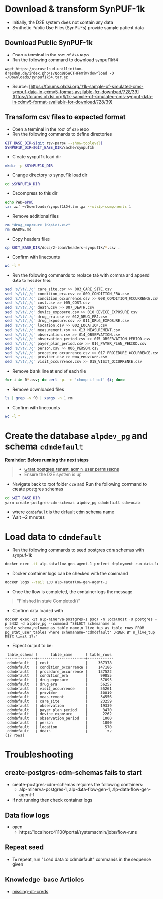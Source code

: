 # Download & transform SynPUF-1k
- Initially, the D2E system does not contain any data
- Synthetic Public Use Files (SynPUFs) provide sample patient data

## Download Public SynPUF-1k
- Open a terminal in the root of `d2e` repo
- Run the following command to download synpuf1k54
```
wget https://caruscloud.uniklinikum-dresden.de/index.php/s/Qog8B5WCTHFHmjW/download -O ~/Downloads/synpuf1k54.tar.gz
```
- Source: [https://forums.ohdsi.org/t/1k-sample-of-simulated-cms-synpuf-data-in-cdmv5-format-available-for-download/728/39](https://forums.ohdsi.org/t/1k-sample-of-simulated-cms-synpuf-data-in-cdmv5-format-available-for-download/728/39) 

## Transform csv files to expected format
- Open a terminal in the root of `d2e` repo
- Run the following commands to define directories
```bash
GIT_BASE_DIR=$(git rev-parse --show-toplevel)
SYNPUF1K_DIR=$GIT_BASE_DIR/cache/synpuf1k
```
- Create synpuf1k load dir
```bash
mkdir -p $SYNPUF1K_DIR
```
- Change directory to synpuf1k load dir
```bash
cd $SYNPUF1K_DIR
```
- Decompress to this dir
```bash
echo PWD=$PWD
tar xzf ~/Downloads/synpuf1k54.tar.gz --strip-components 1 
```
- Remove additional files
```bash
rm "drug_exposure (Kopie).csv"
rm README.md
```
- Copy headers files
```bash
cp $GIT_BASE_DIR/docs/2-load/headers-synpuf1k/*.csv .
```
- Confirm with linecounts
```bash
wc -l * 
```
- Run the following commands to replace tab with comma and append data to header files
```bash
sed 's/\t/,/g' care_site.csv >> 003_CARE_SITE.csv
sed 's/\t/,/g' condition_era.csv >> 009_CONDITION_ERA.csv
sed 's/\t/,/g' condition_occurrence.csv >> 008_CONDITION_OCCURRENCE.csv
sed 's/\t/,/g' cost.csv >> 005_COST.csv
sed 's/\t/,/g' death.csv >> 007_DEATH.csv
sed 's/\t/,/g' device_exposure.csv >> 010_DEVICE_EXPOSURE.csv
sed 's/\t/,/g' drug_era.csv >> 012_DRUG_ERA.csv
sed 's/\t/,/g' drug_exposure.csv >> 011_DRUG_EXPOSURE.csv
sed 's/\t/,/g' location.csv >> 002_LOCATION.csv
sed 's/\t/,/g' measurement.csv >> 013_MEASUREMENT.csv
sed 's/\t/,/g' observation.csv >> 014_OBSERVATION.csv
sed 's/\t/,/g' observation_period.csv >> 015_OBSERVATION_PERIOD.csv
sed 's/\t/,/g' payer_plan_period.csv >> 016_PAYER_PLAN_PERIOD.csv
sed 's/\t/,/g' person.csv >> 006_PERSON.csv
sed 's/\t/,/g' procedure_occurrence.csv >> 017_PROCEDURE_OCCURRENCE.csv
sed 's/\t/,/g' provider.csv >> 004_PROVIDER.csv
sed 's/\t/,/g' visit_occurrence.csv >> 018_VISIT_OCCURRENCE.csv
```
- Remove blank line at end of each file
```bash
for i in 0*.csv; do perl -pi -e 'chomp if eof' $i; done
```
- Remove downloaded files
```bash
ls | grep -v ^0 | xargs -n 1 rm
```
- Confirm with linecounts
```bash
wc -l * 
```

# Create the database `alpdev_pg` and schema `cdmdefault`

**Reminder: Before running the next steps**
> - [Grant postgres_tenant_admin_user permissions](3-setup-pg-permissions.md)
> - Ensure the D2E system is up

- Navigate back to root folder `d2e` and Run the following command to create postgres schemas
```bash
cd $GIT_BASE_DIR
yarn create-postgres-cdm-schemas alpdev_pg cdmdefault cdmvocab
```
- where `cdmdefault` is the default cdm schema name
- Wait ~2 minutes

# Load data to `cdmdefault`

- Run the following commands to seed postgres cdm schemas with synpuf-1k
```bash
docker exec -it alp-dataflow-gen-agent-1 prefect deployment run data-load-plugin/data-load-plugin_deployment --param options='{"files":[{"name": "Location","path": "/app/synpuf1k/002_LOCATION.csv", "truncate": "True", "table_name": "location"},{"name": "CARE_SITE","path": "/app/synpuf1k/003_CARE_SITE.csv", "truncate": "True", "table_name": "care_site"},{"name": "Provider","path": "/app/synpuf1k/004_PROVIDER.csv", "truncate": "True", "table_name": "provider"},{"name": "Cost","path": "/app/synpuf1k/005_COST.csv", "truncate": "True", "table_name": "cost"},{"name": "Person","path": "/app/synpuf1k/006_PERSON.csv", "truncate": "True", "table_name": "person"},{"name": "Death","path": "/app/synpuf1k/007_DEATH.csv", "truncate": "True", "table_name": "death"},{"name": "Condition_Occirence","path": "/app/synpuf1k/008_CONDITION_OCCURRENCE.csv", "truncate": "True", "table_name": "condition_occurrence"},{"name": "Condition_Era","path": "/app/synpuf1k/009_CONDITION_ERA.csv", "truncate": "True", "table_name": "condition_era"},{"name": "Device_Exposure","path": "/app/synpuf1k/010_DEVICE_EXPOSURE.csv", "truncate": "True", "table_name": "device_exposure"},{"name": "Drug_Exposure","path": "/app/synpuf1k/011_DRUG_EXPOSURE.csv", "truncate": "True", "table_name": "drug_exposure"},{"name": "Drug_Era","path": "/app/synpuf1k/012_DRUG_ERA.csv", "truncate": "True", "table_name": "drug_era"},{"name": "Measurement","path": "/app/synpuf1k/013_MEASUREMENT.csv", "truncate": "True", "table_name": "measurement"},{"name": "Observation","path": "/app/synpuf1k/014_OBSERVATION.csv", "truncate": "True", "table_name": "observation"},{"name": "Observation_Period","path": "/app/synpuf1k/015_OBSERVATION_PERIOD.csv", "truncate": "True", "table_name": "observation_period"},{"name": "Payer_Plan_Period","path": "/app/synpuf1k/016_PAYER_PLAN_PERIOD.csv", "truncate": "True", "table_name": "payer_plan_period"},{"name": "Procedure_Occurrence","path": "/app/synpuf1k/017_PROCEDURE_OCCURRENCE.csv", "truncate": "True", "table_name": "procedure_occurrence"},{"name": "Visit_Occurrence","path": "/app/synpuf1k/018_VISIT_OCCURRENCE.csv", "truncate": "True", "table_name": "visit_occurrence"}],"schema_name":"cdmdefault","header":"true","delimiter":",","database_code": "alpdev_pg", "chunksize": "50000", "encoding": "utf_8"}'
```
- Docker container logs can be checked with the command 
```bash
docker logs --tail 100 alp-dataflow-gen-agent-1
```
- Once the flow is completed, the container logs the message 
> "Finished in state Completed()"
- Confirm data loaded with 
```
docker exec -it alp-minerva-postgres-1 psql -h localhost -U postgres -p 5432 -d alpdev_pg --command "SELECT schemaname as table_schema,relname as table_name,n_live_tup as table_rows FROM pg_stat_user_tables where schemaname='cdmdefault' ORDER BY n_live_tup DESC limit 17;"
```
- Expect output to be:
```
 table_schema |      table_name      | table_rows 
--------------+----------------------+------------
 cdmdefault   | cost                 |     367378
 cdmdefault   | condition_occurrence |     147186
 cdmdefault   | procedure_occurrence |     137522
 cdmdefault   | condition_era        |      99855
 cdmdefault   | drug_exposure        |      57095
 cdmdefault   | drug_era             |      56257
 cdmdefault   | visit_occurrence     |      55261
 cdmdefault   | provider             |      38810
 cdmdefault   | measurement          |      34556
 cdmdefault   | care_site            |      23259
 cdmdefault   | observation          |      19339
 cdmdefault   | payer_plan_period    |       3470
 cdmdefault   | device_exposure      |       2262
 cdmdefault   | observation_period   |       1000
 cdmdefault   | person               |       1000
 cdmdefault   | location             |        570
 cdmdefault   | death                |         52
(17 rows)
```

# Troubleshooting

## create-postgres-cdm-schemas fails to start
- create-postgres-cdm-schemas requires the following containers: 
  - alp-minerva-postgres-1, alp-data-flow-gen-1, alp-data-flow-gen-agent-1
- If not running then check container logs

## Data flow logs
- open 
  - https://localhost:41100/portal/systemadmin/jobs/flow-runs


## Repeat seed
- To repeat, run "Load data to cdmdefault" commands in the sequence given

## Knowledge-base Articles

- [missing-db-creds](../knowledgebase/dbcreds/missing-db-creds.md)